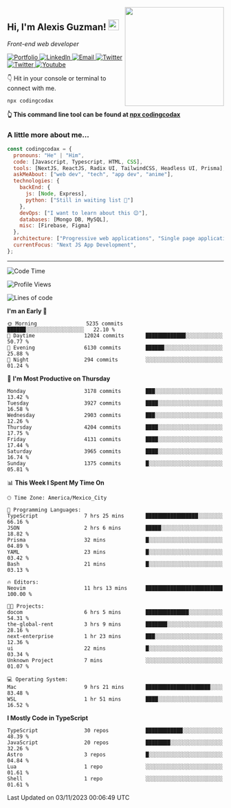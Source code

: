 <img align='right' src="https://media.giphy.com/media/M9gbBd9nbDrOTu1Mqx/giphy.gif" width="230">
<h2>Hi, I'm Alexis Guzman! <img src="https://media.giphy.com/media/hvRJCLFzcasrR4ia7z/giphy.gif" width="25px"></h2>
<p><em>Front-end web developer</em></p>

<p>
  <a href='https://www.codingcodax.dev' target='_blank'>
    <img alt='Portfolio' src='https://img.shields.io/badge/Portfolio-black?logo=vercel&style=flat-square'>
  </a>
  <a href='https://linkedin.com/in/codingcodax' target='_blank'>
    <img alt='LinkedIn' src='https://img.shields.io/badge/LinkedIn-black?logo=LinkedIn&style=flat-square'>
  </a>
  <a href='mailto:codingcodax@gmail.com' target='_blank'>
    <img alt='Email' src='https://img.shields.io/badge/Email-black?logo=Gmail&style=flat-square'>
  </a>
  <a href='https://twitter.com/codingcodax' target='_blank'>
    <img alt='Twitter' src='https://img.shields.io/badge/Twitter-black?logo=Twitter&style=flat-square'>
  </a>
  <a href='https://www.instagram.com/codingcodax' target='_blank'>
    <img alt='Twitter' src='https://img.shields.io/badge/Instagram-black?logo=Instagram&style=flat-square'>
  </a>
  <a href='https://www.youtube.com/@codingcodax' target='_blank'>
    <img alt='Youtube' src='https://img.shields.io/badge/YouTube-black?logo=Youtube&style=flat-square'>
  </a>
</p>

👇 Hit in your console or terminal to connect with me.

```bash
npx codingcodax
```
**👆 This command line tool can be found at [npx codingcodax](https://github.com/codingcodax/npx-codingcodax)**

<h3>A little more about me...</h3>

```javascript
const codingcodax = {
  pronouns: "He" | "Him",
  code: [Javascript, Typescript, HTML, CSS],
  tools: [NextJS, ReactJS, Radix UI, TailwindCSS, Headless UI, Prisma],
  askMeAbout: ["web dev", "tech", "app dev", "anime"],
  technologies: {
    backEnd: {
      js: [Node, Express],
      python: ["Still in waiting list 🥲"]
    },
    devOps: ["I want to learn about this 😊"],
    databases: [Mongo DB, MySQL],
    misc: [Firebase, Figma]
  },
  architecture: ["Progressive web applications", "Single page applications"],
  currentFocus: "Next JS App Development",
};
```

---

<!--START_SECTION:waka-->
![Code Time](http://img.shields.io/badge/Code%20Time-1%2C907%20hrs%2037%20mins-blue)

![Profile Views](http://img.shields.io/badge/Profile%20Views-0-blue)

![Lines of code](https://img.shields.io/badge/From%20Hello%20World%20I%27ve%20Written-10.0%20million%20lines%20of%20code-blue)

**I'm an Early 🐤** 

```text
🌞 Morning                5235 commits        ██████░░░░░░░░░░░░░░░░░░░   22.10 % 
🌆 Daytime                12024 commits       █████████████░░░░░░░░░░░░   50.77 % 
🌃 Evening                6130 commits        ██████░░░░░░░░░░░░░░░░░░░   25.88 % 
🌙 Night                  294 commits         ░░░░░░░░░░░░░░░░░░░░░░░░░   01.24 % 
```
📅 **I'm Most Productive on Thursday** 

```text
Monday                   3178 commits        ███░░░░░░░░░░░░░░░░░░░░░░   13.42 % 
Tuesday                  3927 commits        ████░░░░░░░░░░░░░░░░░░░░░   16.58 % 
Wednesday                2903 commits        ███░░░░░░░░░░░░░░░░░░░░░░   12.26 % 
Thursday                 4204 commits        ████░░░░░░░░░░░░░░░░░░░░░   17.75 % 
Friday                   4131 commits        ████░░░░░░░░░░░░░░░░░░░░░   17.44 % 
Saturday                 3965 commits        ████░░░░░░░░░░░░░░░░░░░░░   16.74 % 
Sunday                   1375 commits        █░░░░░░░░░░░░░░░░░░░░░░░░   05.81 % 
```


📊 **This Week I Spent My Time On** 

```text
🕑︎ Time Zone: America/Mexico_City

💬 Programming Languages: 
TypeScript               7 hrs 25 mins       █████████████████░░░░░░░░   66.16 % 
JSON                     2 hrs 6 mins        █████░░░░░░░░░░░░░░░░░░░░   18.82 % 
Prisma                   32 mins             █░░░░░░░░░░░░░░░░░░░░░░░░   04.89 % 
YAML                     23 mins             █░░░░░░░░░░░░░░░░░░░░░░░░   03.42 % 
Bash                     21 mins             █░░░░░░░░░░░░░░░░░░░░░░░░   03.13 % 

🔥 Editors: 
Neovim                   11 hrs 13 mins      █████████████████████████   100.00 % 

🐱‍💻 Projects: 
docom                    6 hrs 5 mins        ██████████████░░░░░░░░░░░   54.31 % 
the-global-rent          3 hrs 9 mins        ███████░░░░░░░░░░░░░░░░░░   28.16 % 
next-enterprise          1 hr 23 mins        ███░░░░░░░░░░░░░░░░░░░░░░   12.36 % 
ui                       22 mins             █░░░░░░░░░░░░░░░░░░░░░░░░   03.34 % 
Unknown Project          7 mins              ░░░░░░░░░░░░░░░░░░░░░░░░░   01.07 % 

💻 Operating System: 
Mac                      9 hrs 21 mins       █████████████████████░░░░   83.48 % 
WSL                      1 hr 51 mins        ████░░░░░░░░░░░░░░░░░░░░░   16.52 % 
```

**I Mostly Code in TypeScript** 

```text
TypeScript               30 repos            ████████████░░░░░░░░░░░░░   48.39 % 
JavaScript               20 repos            ████████░░░░░░░░░░░░░░░░░   32.26 % 
Astro                    3 repos             █░░░░░░░░░░░░░░░░░░░░░░░░   04.84 % 
Lua                      1 repo              ░░░░░░░░░░░░░░░░░░░░░░░░░   01.61 % 
Shell                    1 repo              ░░░░░░░░░░░░░░░░░░░░░░░░░   01.61 % 
```




 Last Updated on 03/11/2023 00:06:49 UTC
<!--END_SECTION:waka-->

